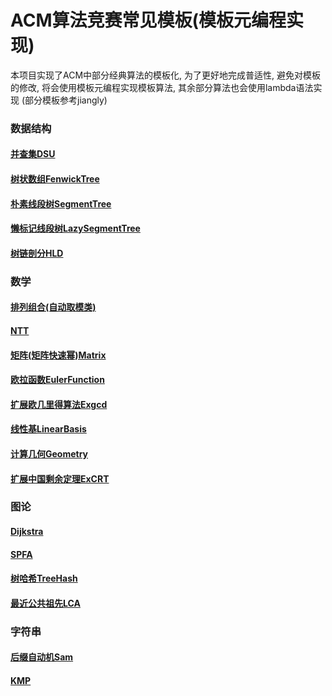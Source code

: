 # ACM算法竞赛常见模板(模板元编程实现)

本项目实现了ACM中部分经典算法的模板化, 为了更好地完成普适性, 避免对模板的修改,
将会使用模板元编程实现模板算法, 其余部分算法也会使用lambda语法实现
(部分模板参考jiangly)
### 数据结构

#### [并查集DSU](https://github.com/zfan2356/ICPC/blob/94943f0dd09bc3be8b072e3cf9518ebd6f4f1fc8/model/DSU.md)
#### [树状数组FenwickTree](https://github.com/zfan2356/ICPC/blob/94943f0dd09bc3be8b072e3cf9518ebd6f4f1fc8/model/Fenwick.md)
#### [朴素线段树SegmentTree](https://github.com/zfan2356/ICPC/blob/94943f0dd09bc3be8b072e3cf9518ebd6f4f1fc8/model/SegmentTree.md)
#### [懒标记线段树LazySegmentTree](https://github.com/zfan2356/ICPC/blob/94943f0dd09bc3be8b072e3cf9518ebd6f4f1fc8/model/LazySegmentTree.md)
#### [树链剖分HLD](https://github.com/zfan2356/ICPC/blob/94943f0dd09bc3be8b072e3cf9518ebd6f4f1fc8/model/HLD.md)


### 数学

#### [排列组合(自动取模类)](https://github.com/zfan2356/ICPC/blob/6e4526c1730bcd9311309ffe0df4ceff24316afa/model/Combination.md)
#### [NTT](https://github.com/zfan2356/ICPC/blob/94943f0dd09bc3be8b072e3cf9518ebd6f4f1fc8/model/NTT.md)
#### [矩阵(矩阵快速幂)Matrix](https://github.com/zfan2356/ICPC/blob/94943f0dd09bc3be8b072e3cf9518ebd6f4f1fc8/model/Matrix.md)
#### [欧拉函数EulerFunction](https://github.com/zfan2356/ICPC/blob/94943f0dd09bc3be8b072e3cf9518ebd6f4f1fc8/model/EulerFunction.md)
#### [扩展欧几里得算法Exgcd](https://github.com/zfan2356/ICPC/blob/94943f0dd09bc3be8b072e3cf9518ebd6f4f1fc8/model/Exgcd.md)
#### [线性基LinearBasis](https://github.com/zfan2356/ICPC/blob/94943f0dd09bc3be8b072e3cf9518ebd6f4f1fc8/model/LinearBasis.md)
#### [计算几何Geometry](https://github.com/zfan2356/ICPC/blob/94943f0dd09bc3be8b072e3cf9518ebd6f4f1fc8/model/Geometry.md)
#### [扩展中国剩余定理ExCRT](https://github.com/zfan2356/ICPC/blob/d8e594c9a07ca09d72f3734ca9aac5857d97f0f0/model/ExCRT.md)

### 图论

#### [Dijkstra](https://github.com/zfan2356/ICPC/blob/94943f0dd09bc3be8b072e3cf9518ebd6f4f1fc8/model/Dijkstra.md)
#### [SPFA](https://github.com/zfan2356/ICPC/blob/94943f0dd09bc3be8b072e3cf9518ebd6f4f1fc8/model/SPFA.md)
#### [树哈希TreeHash](https://github.com/zfan2356/ICPC/blob/94943f0dd09bc3be8b072e3cf9518ebd6f4f1fc8/model/TreeHash.md)
#### [最近公共祖先LCA](https://github.com/zfan2356/ICPC/blob/94943f0dd09bc3be8b072e3cf9518ebd6f4f1fc8/model/Lca.md)

### 字符串

#### [后缀自动机Sam](https://github.com/zfan2356/ICPC/blob/94943f0dd09bc3be8b072e3cf9518ebd6f4f1fc8/model/Sam.md)
#### [KMP](https://github.com/zfan2356/ICPC/blob/94943f0dd09bc3be8b072e3cf9518ebd6f4f1fc8/model/KMP.md)

